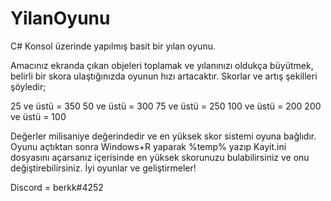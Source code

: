 # YilanOyunu
C# Konsol üzerinde yapılmış basit bir yılan oyunu.

Amacınız ekranda çıkan objeleri toplamak ve yılanınızı oldukça büyütmek, belirli bir skora ulaştığınızda oyunun hızı artacaktır. Skorlar ve artış şekilleri şöyledir;

25 ve üstü = 350
50 ve üstü = 300
75 ve üstü = 250
100 ve üstü = 200
200 ve üstü = 100

Değerler milisaniye değerindedir ve en yüksek skor sistemi oyuna bağlıdır. Oyunu açtıktan sonra Windows+R yaparak %temp% yazıp Kayit.ini dosyasını açarsanız içerisinde en yüksek skorunuzu bulabilirsiniz ve onu değiştirebilirsiniz. İyi oyunlar ve geliştirmeler!

Discord = berkk#4252
